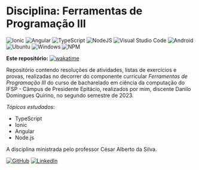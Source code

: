 # Disciplina: Ferramentas de Programação III

![Ionic](https://img.shields.io/badge/Ionic-%233880FF.svg?style=for-the-badge&logo=Ionic&logoColor=white)   ![Angular](https://img.shields.io/badge/angular-%23DD0031.svg?style=for-the-badge&logo=angular&logoColor=white)   ![TypeScript](https://img.shields.io/badge/typescript-%23007ACC.svg?style=for-the-badge&logo=typescript&logoColor=white)   ![NodeJS](https://img.shields.io/badge/node.js-6DA55F?style=for-the-badge&logo=node.js&logoColor=white)   ![Visual Studio Code](https://img.shields.io/badge/Visual%20Studio%20Code-0078d7.svg?style=for-the-badge&logo=visual-studio-code&logoColor=white)   ![Android](https://img.shields.io/badge/Android-3DDC84?style=for-the-badge&logo=android&logoColor=white)   ![Ubuntu](https://img.shields.io/badge/Ubuntu-E95420?style=for-the-badge&logo=ubuntu&logoColor=white)   ![Windows](https://img.shields.io/badge/Windows-0078D6?style=for-the-badge&logo=windows&logoColor=white)   ![NPM](https://img.shields.io/badge/NPM-%23CB3837.svg?style=for-the-badge&logo=npm&logoColor=white)


**Este repositório:** [![wakatime](https://wakatime.com/badge/user/7acf6789-aea1-423f-9bd3-04bae9188074/project/e710fdc2-a0c9-4936-99b2-89cd0edd24ce.svg?style=for-the-badge)](https://wakatime.com/@Dankotchev)

Repositório contendo resoluções de atividades, listas de exercícios e provas, realizadas no decorrer do componente curricular *Ferramentas de Programação III* do curso de bacharelado em ciência da computação do IFSP - Câmpus de Presidente Epitácio, realizados por mim, discente Danilo Domingues Quirino, no segundo semestre de 2023.

*Tópicos estudados:*
* TypeScript
* Ionic
* Angular
* Node.js

A disciplina ministrada pelo professor César Alberto da Silva.

[![GitHub](https://img.shields.io/badge/github-%23121011.svg?style=for-the-badge&logo=github&logoColor=white)](https://github.com/Dankotchev)
[![LinkedIn](https://img.shields.io/badge/linkedin-%230077B5.svg?style=for-the-badge&logo=linkedin&logoColor=white)](https://www.linkedin.com/in/danilo-domingues-quirino/)
